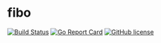 # fibo

[![Build Status](https://travis-ci.org/diiegg/fibo.svg?branch=master)](https://travis-ci.org/diiegg/fibo)
[![Go Report Card](https://goreportcard.com/badge/github.com/diiegg/fibo)](https://goreportcard.com/report/github.com/diiegg/fibo)
[![GitHub license](https://img.shields.io/badge/license-MIT-blue.svg)](https://blog.abelotech.com/mit-license/)
